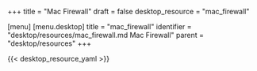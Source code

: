 +++
title = "Mac Firewall"
draft = false
desktop_resource = "mac_firewall"

[menu]
  [menu.desktop]
    title = "mac_firewall"
    identifier = "desktop/resources/mac_firewall.md Mac Firewall"
    parent = "desktop/resources"
+++

{{< desktop_resource_yaml >}}

